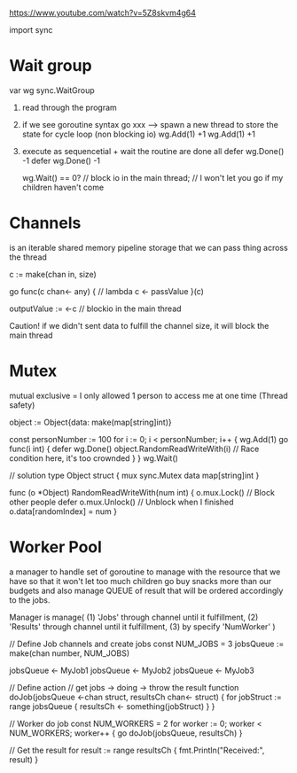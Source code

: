 https://www.youtube.com/watch?v=5Z8skvm4g64

import sync


# Wait group
var wg sync.WaitGroup

1. read through the program
2. if we see goroutine syntax
    go xxx --> spawn a new thread to store the state for cycle loop (non blocking io)
        wg.Add(1)               +1
        wg.Add(1)               +1
3. execute as sequencetial + wait the routine are done all
            defer wg.Done()     -1
            defer wg.Done()     -1

    wg.Wait() == 0?          // block io in the main thread;
                             // I won't let you go if my children haven't come


# Channels
is an iterable shared memory pipeline storage that we can pass thing across the thread

c := make(chan in, size)

go func(c chan<- any) { // lambda
    c <- passValue
}(c)

outputValue := <-c          // blockio in the main thread

Caution!
    if we didn't sent data to fulfill the channel size, it will block the main thread

# Mutex
mutual exclusive = I only allowed 1 person to access me at one time (Thread safety)

object := Object{data: make(map[string]int)}

const personNumber := 100
for i := 0; i < personNumber; i++ {
    wg.Add(1)
    go func(i int) {
        defer wg.Done()
        object.RandomReadWriteWith(i)       // Race condition here, it's too crownded
    }
}
wg.Wait()

// solution
type Object struct {
    mux     sync.Mutex
    data    map[string]int
}

func (o *Object) RandomReadWriteWith(num int) {
    o.mux.Lock()                            // Block other people
    defer o.mux.Unlock()                    // Unblock when I finished
    o.data[randomIndex] = num
}


# Worker Pool
a manager to handle set of goroutine to manage with the resource that we have
so that it won't let too much children go buy snacks more than our budgets
and also manage QUEUE of result that will be ordered accordingly to the jobs.

Manager is manage(
            (1) 'Jobs' through channel until it fulfillment,
            (2) 'Results' through channel until it fulfillment,
            (3) by specify 'NumWorker'
        )


// Define Job channels and create jobs
const NUM_JOBS = 3
jobsQueue := make(chan number, NUM_JOBS)

jobsQueue <- MyJob1
jobsQueue <- MyJob2
jobsQueue <- MyJob3

// Define action
                // get jobs  -> doing -> throw the result
function doJob(jobsQueue <-chan struct, resultsCh chan<- struct) {
    for jobStruct := range jobsQueue {
        resultsCh <- something(jobStruct)
    }
}

// Worker do job
const NUM_WORKERS = 2
for worker := 0; worker < NUM_WORKERS; worker++ {
    go doJob(jobsQueue, resultsCh)
}

// Get the result
for result := range resultsCh {
    fmt.Println("Received:", result)
}